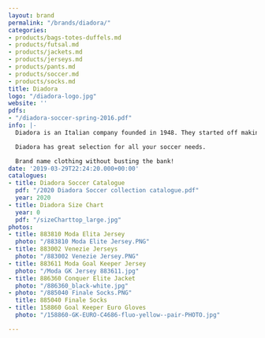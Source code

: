 ```yaml
---
layout: brand
permalink: "/brands/diadora/"
categories:
- products/bags-totes-duffels.md
- products/futsal.md
- products/jackets.md
- products/jerseys.md
- products/pants.md
- products/soccer.md
- products/socks.md
title: Diadora
logo: "/diadora-logo.jpg"
website: ''
pdfs:
- "/diadora-soccer-spring-2016.pdf"
info: |-
  Diadora is an Italian company founded in 1948. They started off making mountain boots and have made a big name in the soccer industry.

  Diadora has great selection for all your soccer needs.

  Brand name clothing without busting the bank!
date: '2019-03-29T22:24:20.000+00:00'
catalogues:
- title: Diadora Soccer Catalogue
  pdf: "/2020 Diadora Soccer collection catalogue.pdf"
  year: 2020
- title: Diadora Size Chart
  year: 0
  pdf: "/sizeCharttop_large.jpg"
photos:
- title: 883810 Moda Elita Jersey
  photo: "/883810 Moda Elite Jersey.PNG"
- title: 883002 Venezie Jerseys
  photo: "/883002 Venezie Jersey.PNG"
- title: 883611 Moda Goal Keeper Jersey
  photo: "/Moda GK Jersey 883611.jpg"
- title: 886360 Conquer Elite Jacket
  photo: "/886360_black-white.jpg"
- photo: "/885040 Finale Socks.PNG"
  title: 885040 Finale Socks
- title: 158860 Goal Keeper Euro Gloves
  photo: "/158860-GK-EURO-C4686-fluo-yellow--pair-PHOTO.jpg"

---
```

